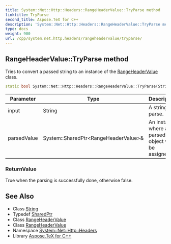 ```yaml
---
title: System::Net::Http::Headers::RangeHeaderValue::TryParse method
linktitle: TryParse
second_title: Aspose.TeX for C++
description: 'System::Net::Http::Headers::RangeHeaderValue::TryParse method. Tries to convert a passed string to an instance of the RangeHeaderValue class in C++.'
type: docs
weight: 900
url: /cpp/system.net.http.headers/rangeheadervalue/tryparse/
---
```

## RangeHeaderValue::TryParse method


Tries to convert a passed string to an instance of the [RangeHeaderValue](../) class.

```cpp
static bool System::Net::Http::Headers::RangeHeaderValue::TryParse(String input, System::SharedPtr<RangeHeaderValue> &parsedValue)
```


| Parameter | Type | Description |
| --- | --- | --- |
| input | String | A string to parse. |
| parsedValue | System::SharedPtr\<RangeHeaderValue\>\& | An instance where a parsed object will be assigned. |

### ReturnValue

True when the parsing is successfully done, otherwise false.

## See Also

* Class [String](../../../system/string/)
* Typedef [SharedPtr](../../../system/sharedptr/)
* Class [RangeHeaderValue](../)
* Class [RangeHeaderValue](../)
* Namespace [System::Net::Http::Headers](../../)
* Library [Aspose.TeX for C++](../../../)
